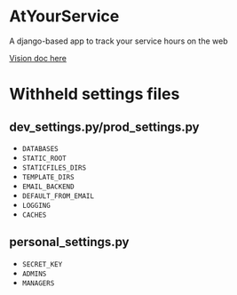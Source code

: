 AtYourService
=============

A django-based app to track your service hours on the web

[Vision doc here](TODO.txt)

Withheld settings files
=======================
dev_settings.py/prod_settings.py
--------------------------------

* `DATABASES`
* `STATIC_ROOT`
* `STATICFILES_DIRS`
* `TEMPLATE_DIRS`
* `EMAIL_BACKEND`
* `DEFAULT_FROM_EMAIL`
* `LOGGING`
* `CACHES`

personal_settings.py
--------------------

* `SECRET_KEY`
* `ADMINS`
* `MANAGERS`
